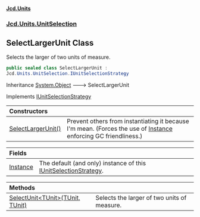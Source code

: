 #### [Jcd.Units](index 'index')
### [Jcd.Units.UnitSelection](Jcd.Units.UnitSelection 'Jcd.Units.UnitSelection')

## SelectLargerUnit Class

Selects the larger of two units of measure.

```csharp
public sealed class SelectLargerUnit :
Jcd.Units.UnitSelection.IUnitSelectionStrategy
```

Inheritance [System.Object](https://docs.microsoft.com/en-us/dotnet/api/System.Object 'System.Object') &#129106; SelectLargerUnit

Implements [IUnitSelectionStrategy](IUnitSelectionStrategy 'Jcd.Units.UnitSelection.IUnitSelectionStrategy')

| Constructors | |
| :--- | :--- |
| [SelectLargerUnit()](SelectLargerUnit.SelectLargerUnit() 'Jcd.Units.UnitSelection.SelectLargerUnit.SelectLargerUnit()') | Prevent others from instantiating it because I'm mean. (Forces the use of [Instance](SelectLargerUnit.Instance 'Jcd.Units.UnitSelection.SelectLargerUnit.Instance') enforcing GC friendliness.) |

| Fields | |
| :--- | :--- |
| [Instance](SelectLargerUnit.Instance 'Jcd.Units.UnitSelection.SelectLargerUnit.Instance') | The default (and only) instance of this [IUnitSelectionStrategy](IUnitSelectionStrategy 'Jcd.Units.UnitSelection.IUnitSelectionStrategy'). |

| Methods | |
| :--- | :--- |
| [SelectUnit&lt;TUnit&gt;(TUnit, TUnit)](SelectLargerUnit.SelectUnit.JyWp9rRCKTu0Cemzrr4M8w 'Jcd.Units.UnitSelection.SelectLargerUnit.SelectUnit<TUnit>(TUnit, TUnit)') | Selects the larger of two units of measure. |
